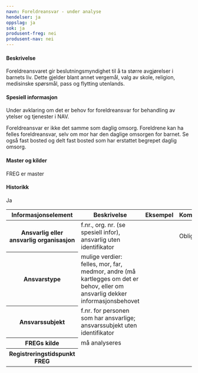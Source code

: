 ```yaml
---
navn: Foreldreansvar - under analyse
hendelser: ja
oppslag: ja
sok: ja
produsent-freg: nei
produsent-nav: nei
---
```


#### Beskrivelse

Foreldreansvaret gir beslutningsmyndighet til å ta større avgjørelser i barnets liv. Dette gjelder blant annet vergemål, valg av skole,
religion, medisinske spørsmål, pass og flytting utenlands.

#### Spesiell informasjon

Under avklaring om det er behov for foreldreansvar for behandling av ytelser og tjenester i NAV.

Foreldreansvar er ikke det samme som daglig omsorg. Foreldrene kan ha felles foreldreansvar, selv om mor har den daglige omsorgen for
barnet.
Se også fast bosted og delt fast bosted som har erstattet begrepet daglig omsorg.

#### Master og kilder

FREG er master

#### Historikk

Ja



<table class="table">
  <thead>
    <tr>
      <th>Informasjonselement</th>
      <th>Beskrivelse</th>
      <th>Eksempel</th>
      <th>Kompletthet</th>
      <th>Kvalitet</th>
     </tr>
   </thead>

  <tbody>
     <tr>
      <th scope="row">Ansvarlig eller ansvarlig organisasjon</th>
      <td>f.nr., org. nr. (se spesiell infor), ansvarlig uten identifikator</td>
      <td></td>
      <td>Obligatorisk</td>
      <td></td>
    </tr>
    <tr>
      <th scope="row">Ansvarstype</th>
      <td>mulige verdier: felles, mor, far, medmor, andre (må kartlegges om det er behov, eller om ansvarlig dekker informasjonsbehovet</td>
      <td></td>
      <td></td>
      <td></td>
    </tr>
    <tr>
      <th scope="row">Ansvarssubjekt</th>
      <td>f.nr. for personen som har ansvarlige; ansvarssubjekt uten identifikator<td>
      <td></td>
      <td></td>
      <td></td>
    </tr>
     <tr>
      <th scope="row">FREGs kilde</th>
      <td>må analyseres</td>
      <td></td>
      <td></td>
      <td></td>
    </tr>
    <tr>
      <th scope="row">Registreringstidspunkt FREG</th>
      <td></td>
      <td></td>
      <td></td>
      <td></td>
    </tr>
  </tbody>
</table>

